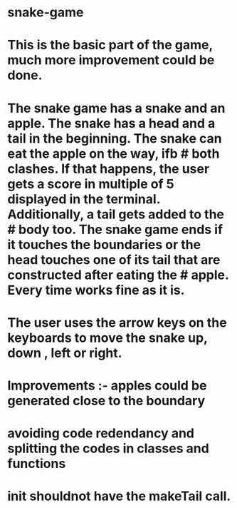 # snake-game
# This is the basic part of the game, much more improvement could be done. 
# The snake game has a snake and an apple. The snake has a head and a tail in the beginning. The snake can eat the apple on the way, ifb   # both clashes. If that happens, the user gets a score in multiple of 5 displayed in the terminal. Additionally, a tail gets added to the # body too. The snake game ends if it touches the boundaries or the head touches one of its tail that are constructed after eating the     # apple. Every time works fine as it is. 
# The user uses the arrow keys on the keyboards to move the snake up, down , left or right. 

# Improvements :- apples could be generated close to the boundary
#               avoiding code redendancy and splitting the codes in classes and functions
#               __init__ shouldnot have the makeTail call. 
               
